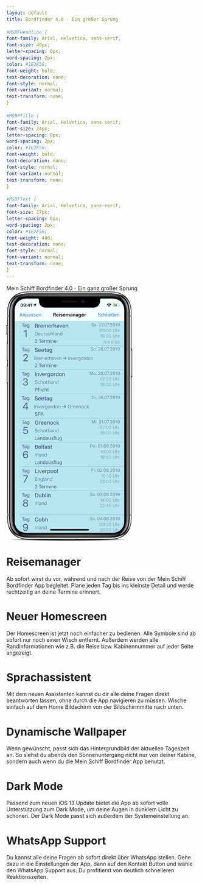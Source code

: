 ```yaml
---
layout: default
title: Bordfinder 4.0 - Ein großer Sprung

#MSBFHeadline {
font-family: Arial, Helvetica, sans-serif;
font-size: 40px;
letter-spacing: 0px;
word-spacing: 2px;
color: #1E2E56;
font-weight: bold;
text-decoration: none;
font-style: normal;
font-variant: normal;
text-transform: none;
}

#MSBFTitle {
font-family: Arial, Helvetica, sans-serif;
font-size: 24px;
letter-spacing: 0px;
word-spacing: 2px;
color: #1E2E56;
font-weight: bold;
text-decoration: none;
font-style: normal;
font-variant: normal;
text-transform: none;
}

#MSBFText {
font-family: Arial, Helvetica, sans-serif;
font-size: 17px;
letter-spacing: 0px;
word-spacing: 2px;
color: #1E2E56;
font-weight: 400;
text-decoration: none;
font-style: normal;
font-variant: normal;
text-transform: none;
}
---
```

<div id="MSBFHeadline">Mein Schiff Bordfinder 4.0 - Ein ganz großer Sprung</div>

<img src="/Promo4.0Resources/promoManager.png" alt="TravelMangerPromoImage" class="inline" height="654" width="331" align="middle"/>

# Reisemanager

Ab sofort wirst du vor, während und nach der Reise von der Mein Schiff Bordfinder App begleitet. Plane jeden Tag bis ins kleinste Detail und werde rechtzeitig an deine Termine erinnert.

# Neuer Homescreen
Der Homescreen ist jetzt noch einfacher zu bedienen. Alle Symbole sind ab sofort nur noch einen Wisch entfernt. Außerdem werden alle Randinformationen wie z.B. die Reise bzw. Kabinennummer auf jeder Seite angezeigt.

# Sprachassistent

Mit dem neuen Assistenten kannst du dir alle deine Fragen direkt beantworten lassen, ohne durch die App navigieren zu müssen. Wische einfach auf dem Home Bildschirm von der Bildschirmmitte nach unten.

# Dynamische Wallpaper

Wenn gewünscht, passt sich das Hintergrundbild der aktuellen Tageszeit an. So siehst du abends den Sonnenuntergang nicht nur von deiner Kabine, sondern auch wenn du die Mein Schiff Bordfinder App benutzt.

# Dark Mode

Passend zum neuen iOS 13 Update bietet die App ab sofort volle Unterstützung zum Dark Mode, um deine Augen in dunklem Licht zu schonen. Der Dark Mode passt sich außerdem der Systemeinstellung an.

# WhatsApp Support

Du kannst alle deine Fragen ab sofort direkt über WhatsApp stellen. Gehe dazu in die Einstellungen der App, dann auf den Kontakt Button und wähle den WhatsApp Support aus. Du profitierst von deutlich schnelleren Reaktionszeiten.
